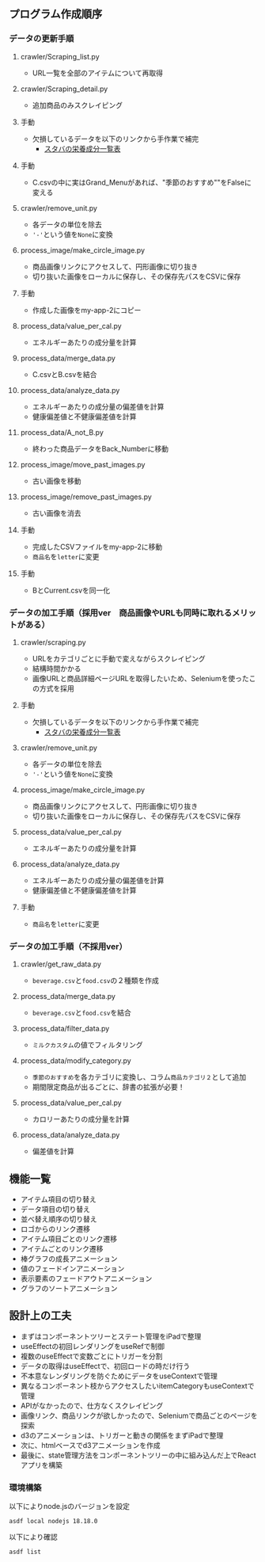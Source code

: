## プログラム作成順序

### データの更新手順

1. crawler/Scraping_list.py
    - URL一覧を全部のアイテムについて再取得

2. crawler/Scraping_detail.py
    - 追加商品のみスクレイピング

3. 手動
    - 欠損しているデータを以下のリンクから手作業で補完
      - [スタバの栄養成分一覧表](https://product.starbucks.co.jp/allergy/nutrient/)

4. 手動
   - C.csvの中に実はGrand_Menuがあれば、"季節のおすすめ""をFalseに変える

5. crawler/remove_unit.py
    - 各データの単位を除去
    - ```'-'```という値を```None```に変換

6. process_image/make_circle_image.py
    - 商品画像リンクにアクセスして、円形画像に切り抜き
    - 切り抜いた画像をローカルに保存し、その保存先パスをCSVに保存

7. 手動
    - 作成した画像をmy-app-2にコピー

8. process_data/value_per_cal.py
    - エネルギーあたりの成分量を計算

9. process_data/merge_data.py
    - C.csvとB.csvを結合

10. process_data/analyze_data.py
    - エネルギーあたりの成分量の偏差値を計算
    - 健康偏差値と不健康偏差値を計算

11. process_data/A_not_B.py
    - 終わった商品データをBack_Numberに移動

12. process_image/move_past_images.py
    - 古い画像を移動

13. process_image/remove_past_images.py
    - 古い画像を消去

14. 手動
    - 完成したCSVファイルをmy-app-2に移動
    - ```商品名```を```letter```に変更

15. 手動
    - BとCurrent.csvを同一化



### データの加工手順（採用ver　商品画像やURLも同時に取れるメリットがある）

1. crawler/scraping.py
    - URLをカテゴリごとに手動で変えながらスクレイピング
    - 結構時間かかる
    - 画像URLと商品詳細ページURLを取得したいため、Seleniumを使ったこの方式を採用

2. 手動
    - 欠損しているデータを以下のリンクから手作業で補完
      - [スタバの栄養成分一覧表](https://product.starbucks.co.jp/allergy/nutrient/)

3. crawler/remove_unit.py
    - 各データの単位を除去
    - ```'-'```という値を```None```に変換

4. process_image/make_circle_image.py
    - 商品画像リンクにアクセスして、円形画像に切り抜き
    - 切り抜いた画像をローカルに保存し、その保存先パスをCSVに保存

5. process_data/value_per_cal.py
    - エネルギーあたりの成分量を計算

6. process_data/analyze_data.py
    - エネルギーあたりの成分量の偏差値を計算
    - 健康偏差値と不健康偏差値を計算

7. 手動
    - ```商品名```を```letter```に変更

### データの加工手順（不採用ver）

1. crawler/get_raw_data.py
    - `beverage.csv`と`food.csv`の２種類を作成

2. process_data/merge_data.py
    - `beverage.csv`と`food.csv`を結合

3. process_data/filter_data.py
    - `ミルクカスタム`の値でフィルタリング

4. process_data/modify_category.py
    - `季節のおすすめ`を各カテゴリに変換し、コラム`商品カテゴリ２`として追加
    - 期間限定商品が出るごとに、辞書の拡張が必要！

5. process_data/value_per_cal.py
    - カロリーあたりの成分量を計算

6. process_data/analyze_data.py
    - 偏差値を計算

## 機能一覧

- アイテム項目の切り替え
- データ項目の切り替え
- 並べ替え順序の切り替え
- ロゴからのリンク遷移
- アイテム項目ごとのリンク遷移
- アイテムごとのリンク遷移
- 棒グラフの成長アニメーション
- 値のフェードインアニメーション
- 表示要素のフェードアウトアニメーション
- グラフのソートアニメーション

## 設計上の工夫

- まずはコンポーネントツリーとステート管理をiPadで整理
- useEffectの初回レンダリングをuseRefで制御
- 複数のuseEffectで変数ごとにトリガーを分割
- データの取得はuseEffectで、初回ロードの時だけ行う
- 不本意なレンダリングを防ぐためにデータをuseContextで管理
- 異なるコンポーネント枝からアクセスしたいitemCategoryもuseContextで管理
- APIがなかったので、仕方なくスクレイピング
- 画像リンク、商品リンクが欲しかったので、Seleniumで商品ごとのページを探索
- d3のアニメーションは、トリガーと動きの関係をまずiPadで整理
- 次に、htmlベースでd3アニメーションを作成
- 最後に、state管理方法をコンポーネントツリーの中に組み込んだ上でReactアプリを構築

### 環境構築

以下によりnode.jsのバージョンを設定
```
asdf local nodejs 18.18.0
```

以下により確認
```
asdf list
```
